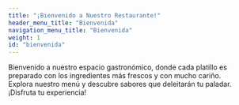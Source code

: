 ```yaml
---
title: "¡Bienvenido a Nuestro Restaurante!"
header_menu_title: "Bienvenida"
navigation_menu_title: "Bienvenida"
weight: 1
id: "bienvenida"
---
```


Bienvenido a nuestro espacio gastronómico, donde cada platillo es preparado con los ingredientes más frescos y con mucho cariño.  
Explora nuestro menú y descubre sabores que deleitarán tu paladar.  
¡Disfruta tu experiencia!
